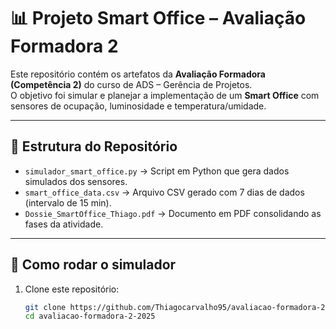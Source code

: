 # 📊 Projeto Smart Office – Avaliação Formadora 2

Este repositório contém os artefatos da **Avaliação Formadora (Competência 2)** do curso de ADS – Gerência de Projetos.  
O objetivo foi simular e planejar a implementação de um **Smart Office** com sensores de ocupação, luminosidade e temperatura/umidade.

---

## 📂 Estrutura do Repositório

- `simulador_smart_office.py` → Script em Python que gera dados simulados dos sensores.  
- `smart_office_data.csv` → Arquivo CSV gerado com 7 dias de dados (intervalo de 15 min).  
- `Dossie_SmartOffice_Thiago.pdf` → Documento em PDF consolidando as fases da atividade.  

---

## 🚀 Como rodar o simulador

1. Clone este repositório:
   ```bash
   git clone https://github.com/Thiagocarvalho95/avaliacao-formadora-2-2025.git
   cd avaliacao-formadora-2-2025
